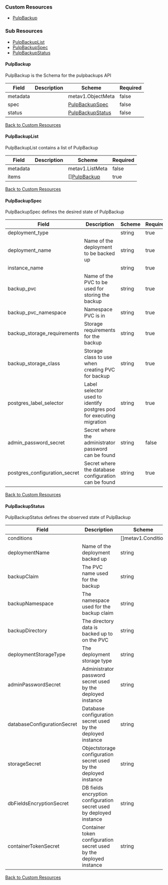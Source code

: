 
### Custom Resources

* [PulpBackup](#pulpbackup)

### Sub Resources

* [PulpBackupList](#pulpbackuplist)
* [PulpBackupSpec](#pulpbackupspec)
* [PulpBackupStatus](#pulpbackupstatus)

#### PulpBackup

PulpBackup is the Schema for the pulpbackups API

| Field | Description | Scheme | Required |
| ----- | ----------- | ------ | -------- |
| metadata |  | metav1.ObjectMeta | false |
| spec |  | [PulpBackupSpec](#pulpbackupspec) | false |
| status |  | [PulpBackupStatus](#pulpbackupstatus) | false |

[Back to Custom Resources](#custom-resources)

#### PulpBackupList

PulpBackupList contains a list of PulpBackup

| Field | Description | Scheme | Required |
| ----- | ----------- | ------ | -------- |
| metadata |  | metav1.ListMeta | false |
| items |  | [][PulpBackup](#pulpbackup) | true |

[Back to Custom Resources](#custom-resources)

#### PulpBackupSpec

PulpBackupSpec defines the desired state of PulpBackup

| Field | Description | Scheme | Required |
| ----- | ----------- | ------ | -------- |
| deployment_type |  | string | true |
| deployment_name | Name of the deployment to be backed up | string | true |
| instance_name |  | string | true |
| backup_pvc | Name of the PVC to be used for storing the backup | string | true |
| backup_pvc_namespace | Namespace PVC is in | string | true |
| backup_storage_requirements | Storage requirements for the backup | string | true |
| backup_storage_class | Storage class to use when creating PVC for backup | string | true |
| postgres_label_selector | Label selector used to identify postgres pod for executing migration | string | true |
| admin_password_secret | Secret where the administrator password can be found | string | false |
| postgres_configuration_secret | Secret where the database configuration can be found | string | true |

[Back to Custom Resources](#custom-resources)

#### PulpBackupStatus

PulpBackupStatus defines the observed state of PulpBackup

| Field | Description | Scheme | Required |
| ----- | ----------- | ------ | -------- |
| conditions |  | []metav1.Condition | true |
| deploymentName | Name of the deployment backed up | string | true |
| backupClaim | The PVC name used for the backup | string | true |
| backupNamespace | The namespace used for the backup claim | string | true |
| backupDirectory | The directory data is backed up to on the PVC | string | true |
| deploymentStorageType | The deployment storage type | string | true |
| adminPasswordSecret | Administrator password secret used by the deployed instance | string | true |
| databaseConfigurationSecret | Database configuration secret used by the deployed instance | string | true |
| storageSecret | Objectstorage configuration secret used by the deployed instance | string | true |
| dbFieldsEncryptionSecret | DB fields encryption configuration secret used by deployed instance | string | true |
| containerTokenSecret | Container token configuration secret used by the deployed instance | string | true |

[Back to Custom Resources](#custom-resources)
